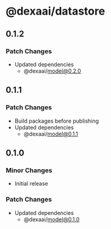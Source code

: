 # @dexaai/datastore

## 0.1.2

### Patch Changes

- Updated dependencies
  - @dexaai/model@0.2.0

## 0.1.1

### Patch Changes

- Build packages before publishing
- Updated dependencies
  - @dexaai/model@0.1.1

## 0.1.0

### Minor Changes

- Initial release

### Patch Changes

- Updated dependencies
  - @dexaai/model@0.1.0

